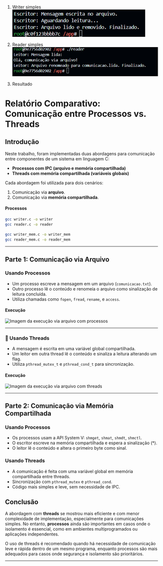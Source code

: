 1) Writer simples
![alt text](image.png)

2) Reader simples
![alt text](image-1.png)

3) Resultado

# Relatório Comparativo: Comunicação entre Processos vs. Threads

## Introdução

Neste trabalho, foram implementadas duas abordagens para comunicação entre componentes de um sistema em linguagem C:

- **Processos com IPC (arquivo e memória compartilhada)**
- **Threads com memória compartilhada (variáveis globais)**

Cada abordagem foi utilizada para dois cenários:

1. Comunicação via **arquivo**.
2. Comunicação via **memória compartilhada**.

#### Processos
```bash
gcc writer.c -o writer
gcc reader.c -o reader

gcc writer_mem.c -o writer_mem
gcc reader_mem.c -o reader_mem
```
---

## Parte 1: Comunicação via Arquivo

### Usando Processos

- Um processo escreve a mensagem em um arquivo (`comunicacao.txt`).
- Outro processo lê o conteúdo e renomeia o arquivo como sinalização de leitura concluída.
- Utiliza chamadas como `fopen`, `fread`, `rename`, e `access`.

#### Execução
![Imagem da execução via arquivo com processos](imagem.png)

---

### 🧵 Usando Threads

- A mensagem é escrita em uma variável global compartilhada.
- Um leitor em outra thread lê o conteúdo e sinaliza a leitura alterando um flag.
- Utiliza `pthread_mutex_t` e `pthread_cond_t` para sincronização.

#### Execução
![Imagem da execução via arquivo com threads](imagem-1.png)

---

## Parte 2: Comunicação via Memória Compartilhada

### Usando Processos

- Os processos usam a API System V: `shmget`, `shmat`, `shmdt`, `shmctl`.
- O escritor escreve na memória compartilhada e espera a sinalização (*).
- O leitor lê o conteúdo e altera o primeiro byte como sinal.


### Usando Threads

- A comunicação é feita com uma variável global em memória compartilhada entre threads.
- Sincronização com `pthread_mutex` e `pthread_cond`.
- Código mais simples e leve, sem necessidade de IPC.

## Conclusão

A abordagem com **threads** se mostrou mais eficiente e com menor complexidade de implementação, especialmente para comunicações simples. No entanto, **processos** ainda são importantes em casos onde o isolamento é essencial, como em ambientes multiprogramados ou aplicações independentes.

O uso de threads é recomendado quando há necessidade de comunicação leve e rápida dentro de um mesmo programa, enquanto processos são mais adequados para casos onde segurança e isolamento são prioritários.

---
